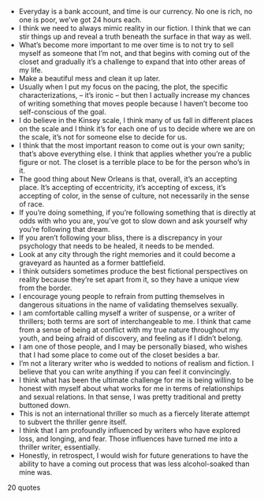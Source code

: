  - Everyday is a bank account, and time is our currency. No one is rich, no one is poor, we’ve got 24 hours each.
 - I think we need to always mimic reality in our fiction. I think that we can stir things up and reveal a truth beneath the surface in that way as well.
 - What’s become more important to me over time is to not try to sell myself as someone that I’m not, and that begins with coming out of the closet and gradually it’s a challenge to expand that into other areas of my life.
 - Make a beautiful mess and clean it up later.
 - Usually when I put my focus on the pacing, the plot, the specific characterizations, – it’s ironic – but then I actually increase my chances of writing something that moves people because I haven’t become too self-conscious of the goal.
 - I do believe in the Kinsey scale, I think many of us fall in different places on the scale and I think it’s for each one of us to decide where we are on the scale, it’s not for someone else to decide for us.
 - I think that the most important reason to come out is your own sanity; that’s above everything else. I think that applies whether you’re a public figure or not. The closet is a terrible place to be for the person who’s in it.
 - The good thing about New Orleans is that, overall, it’s an accepting place. It’s accepting of eccentricity, it’s accepting of excess, it’s accepting of color, in the sense of culture, not necessarily in the sense of race.
 - If you’re doing something, if you’re following something that is directly at odds with who you are, you’ve got to slow down and ask yourself why you’re following that dream.
 - If you aren’t following your bliss, there is a discrepancy in your psychology that needs to be healed, it needs to be mended.
 - Look at any city through the right memories and it could become a graveyard as haunted as a former battlefield.
 - I think outsiders sometimes produce the best fictional perspectives on reality because they’re set apart from it, so they have a unique view from the border.
 - I encourage young people to refrain from putting themselves in dangerous situations in the name of validating themselves sexually.
 - I am comfortable calling myself a writer of suspense, or a writer of thrillers; both terms are sort of interchangeable to me. I think that came from a sense of being at conflict with my true nature throughout my youth, and being afraid of discovery, and feeling as if I didn’t belong.
 - I am one of those people, and I may be personally biased, who wishes that I had some place to come out of the closet besides a bar.
 - I’m not a literary writer who is wedded to notions of realism and fiction. I believe that you can write anything if you can feel it convincingly.
 - I think what has been the ultimate challenge for me is being willing to be honest with myself about what works for me in terms of relationships and sexual relations. In that sense, I was pretty traditional and pretty buttoned down.
 - This is not an international thriller so much as a fiercely literate attempt to subvert the thriller genre itself.
 - I think that I am profoundly influenced by writers who have explored loss, and longing, and fear. Those influences have turned me into a thriller writer, essentially.
 - Honestly, in retrospect, I would wish for future generations to have the ability to have a coming out process that was less alcohol-soaked than mine was.

20 quotes